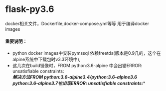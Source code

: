 # flask-py3.6
docker相关文件，Dockerfile,docker-compose.yml等等
用于编译docker images

#### 重要说明：
+ python docker images中安装pymssql 依赖freetds(版本是0.9几的，这个在alpine系统中下载包时v3.3环境中),
+ 这几次在build镜像时，FROM python:3.6-alpine 中会出错ERROR: unsatisfiable constraints:</br>
***解决方法FROM python:3.6-alpine3.4/python:3.6-alpine3.6</br>
python:3.6-alpine3.7也出现ERROR: unsatisfiable constraints:****
